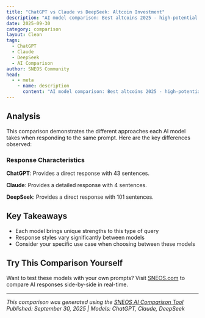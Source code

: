 ```yaml
---
title: "ChatGPT vs Claude vs DeepSeek: Altcoin Investment"
description: "AI model comparison: Best altcoins 2025 - high-potential cryptocurrency investments..."
date: 2025-09-30
category: comparison
layout: Clean
tags:
  - ChatGPT
  - Claude
  - DeepSeek
  - AI Comparison
author: SNEOS Community
head:
  - - meta
    - name: description
      content: "AI model comparison: Best altcoins 2025 - high-potential cryptocurrency investments..."
---
```


<ChatComparison
  title="ChatGPT vs Claude vs DeepSeek: Altcoin Investment"
  prompt="Best altcoins 2025 - high-potential cryptocurrency investments"
  :responses='{
    "ChatGPT": "Predicting the best altcoins for 2025 involves considering current trends, project fundamentals, development activity, and market potential. While no investment is guaranteed, here are several altcoins that many experts and analysts believe have high potential for growth by 2025, based on their technology, adoption, and ecosystem:\n\n### 1. **Ethereum (ETH)**\n- **Why:** As the largest smart contract platform with a huge developer community, Ethereum\u2019s transition to Ethereum 2.0 with proof-of-stake aims to improve scalability and reduce fees.\n- **Use cases:** DeFi, NFTs, DAOs, and widespread dApp development.\n\n### 2. **Solana (SOL)**\n- **Why:** Known for high throughput and low fees, Solana is a popular platform for DeFi and NFT projects that demand speed.\n- **Use cases:** DeFi platforms, NFT marketplaces, gaming dApps.\n\n### 3. **Polkadot (DOT)**\n- **Why:** Enables interoperability between different blockchains with parachains, fostering an ecosystem of connected networks.\n- **Use cases:** Cross-chain applications, decentralized finance, data transfer.\n\n### 4. **Cardano (ADA)**\n- **Why:** Focuses on scalability, sustainability, and robust academic research backing. Cardano aims to bring blockchain solutions to governments and enterprises.\n- **Use cases:** Identity, traceability, DeFi, and education sectors.\n\n### 5. **Avalanche (AVAX)**\n- **Why:** High throughput smart contract platform with fast finality and customizable blockchains (subnets).\n- **Use cases:** DeFi, enterprise blockchain solutions.\n\n### 6. **Chainlink (LINK)**\n- **Why:** Leading decentralized oracle network that allows smart contracts to securely interact with real-world data.\n- **Use cases:** DeFi projects needing external data feeds, insurance, predictions markets.\n\n### 7. **Near Protocol (NEAR)**\n- **Why:** Scalable and developer-friendly with sharding technology. Growing ecosystem focused on usability and speed.\n- **Use cases:** dApps, DeFi, NFTs.\n\n### 8. **Polygon (MATIC)**\n- **Why:** Layer 2 scaling solution for Ethereum that reduces costs and increases transaction speeds, widely adopted for DeFi applications.\n- **Use cases:** Scaling Ethereum dApps, gaming, NFTs.\n\n### 9. **Cosmos (ATOM)**\n- **Why:** Focuses on blockchain interoperability and customizability. Its IBC (Inter-Blockchain Communication) protocol enables seamless cross-chain communication.\n- **Use cases:** Multi-chain DeFi networks, interoperable apps.\n\n### 10. **Algorand (ALGO)**\n- **Why:** Known for fast transactions, low fees, and strong focus on enterprise and financial applications.\n- **Use cases:** Payments, stablecoins, digital assets.\n\n---\n\n### Tips for Investing in Altcoins:\n- **Research:** Understand the project\u2019s fundamentals, team, roadmap, and community.\n- **Diversify:** Spread investments across multiple projects to mitigate risks.\n- **Stay Updated:** Crypto market conditions change rapidly; stay informed through news and updates.\n- **Consider Risk:** Altcoins can be highly volatile; only invest what you can afford to lose.\n\n---\n\n### Disclaimer:\nCryptocurrency investments carry risk due to market volatility and regulatory uncertainties. This is not financial advice. Always perform your own due diligence or consult with a financial advisor before investing.\n\nIf you want, I can provide detailed information on any specific altcoin or help with other crypto-related questions!",
    "Claude": "Here are some categories of altcoins that analysts often discuss for potential in 2025, though remember that all crypto investments carry significant risk:\n\n## Layer 1 Blockchains\n- **Ethereum (ETH)** - Continued development and staking rewards\n- **Solana (SOL)** - High throughput, growing DeFi ecosystem\n- **Cardano (ADA)** - Focus on sustainability and academic approach\n- **Avalanche (AVAX)** - Fast finality and subnet architecture\n\n## Layer 2 Solutions\n- **Polygon (MATIC)** - Ethereum scaling solutions\n- **Arbitrum (ARB)** - Optimistic rollup technology\n- **Optimism (OP)** - Another major Ethereum L2\n\n## DeFi \u0026 Utility Tokens\n- **Chainlink (LINK)** - Oracle services across multiple chains\n- **Uniswap (UNI)** - Leading decentralized exchange\n- **Aave (AAVE)** - Lending protocol\n\n## Emerging Sectors\n- **AI-focused tokens** - Growing intersection of AI and blockchain\n- **Gaming tokens** - Web3 gaming adoption\n- **RWA tokens** - Real-world asset tokenization\n\n## Key Research Areas:\n- Team credentials and partnerships\n- Technology scalability and adoption\n- Tokenomics and supply mechanics\n- Regulatory compliance\n- Market cap vs. potential\n\n**Important**: Cryptocurrency markets are extremely volatile. Only invest what you can afford to lose, diversify your portfolio, and consider consulting with a financial advisor. Past performance doesn\u0027t guarantee future results.",
    "DeepSeek": "Of course. Here is a comprehensive guide to the best altcoins for 2025, focusing on high-potential investments based on technology, ecosystem growth, and real-world use cases.\n\n***\n\n### **Important Disclaimer: Read This First**\nThis is not financial advice. The cryptocurrency market is extremely volatile and high-risk.\n*   **Do Your Own Research (DYOR):** Always conduct your own thorough research before investing.\n*   **Invest Responsibly:** Only invest what you are willing to lose entirely.\n*   **High Risk, High Reward:** Altcoins can offer massive gains but also carry the risk of going to zero.\n\nThis list is structured by category to help you understand the narrative and technology driving each project\u0027s potential.\n\n---\n\n### Category 1: The Established Giants (Layer 1 \u0026 Smart Contract Platforms)\nThese are the foundational blockchains that host dApps, DeFi, and NFTs. They are considered \u0022blue chips\u0022 in the altcoin space but still have significant growth potential.\n\n#### **1. Ethereum (ETH)**\n*   **Thesis:** The undisputed leader in smart contracts. The transition to Proof-of-Stake (The Merge) and ongoing upgrades (Dencun, Proto-Danksharding) make it more scalable and deflationary. It remains the bedrock of DeFi, NFTs, and the institutional on-chain world.\n*   **2025 Potential:** Continued dominance as the \u0022settlement layer\u0022 for major L2s and institutional adoption. The potential approval of a Spot Ethereum ETF could be a massive catalyst.\n*   **Risk:** High gas fees on the mainnet can push users to competing L1s and L2s.\n\n#### **2. Solana (SOL)**\n*   **Thesis:** The king of speed and low cost. Solana is designed for high throughput, making it ideal for consumer-scale applications like DePIN, memecoins, and high-frequency trading.\n*   **2025 Potential:** A resurgence in its developer ecosystem and the growth of real-world infrastructure projects (DePIN) could drive the next bull run. Its resilience post-FTX has been impressive.\n*   **Risk:** Past network outages have raised concerns about decentralization and reliability, though improvements are ongoing.\n\n#### **3. Avalanche (AVAX)**\n*   **Thesis:** The \u0022subnets\u0022 pioneer. Avalanche allows projects and institutions to create their own custom, application-specific blockchains that are still secured by the main network.\n*   **2025 Potential:** Major partnerships (e.g., J.P. Morgan, Citi) highlight its institutional appeal for tokenizing real-world assets (RWA). Subnet adoption could explode in 2025.\n*   **Risk:** Competition from other subnet/appchain-focused chains like Cosmos and Polkadot.\n\n---\n\n### Category 2: The Interoperability \u0026 Modular Future\nThese projects aim to solve blockchain\u0027s silo problem, allowing different networks to communicate and share resources seamlessly.\n\n#### **4. Polkadot (DOT)**\n*   **Thesis:** A network of specialized blockchains (parachains) connected to a central Relay Chain. It offers shared security and true interoperability.\n*   **2025 Potential:** As more parachains go live and build out their ecosystems, the value of the interconnected DOT ecosystem could grow substantially. JAM Upgrade could enhance its performance.\n*   **Risk:** A complex ecosystem that can be difficult for newcomers to understand; slower to gain mainstream traction than monolithic chains.\n\n#### **5. Cosmos (ATOM)**\n*   **Thesis:** The \u0022Internet of Blockchains.\u0022 Cosmos provides a toolkit (Cosmos SDK) for building interoperable, sovereign blockchains that can communicate via the Inter-Blockchain Communication (IBC) protocol.\n*   **2025 Potential:** The ATOM 2.0 narrative and the continued growth of the IBC ecosystem (with chains like dYdX, Celestia, and Injective) position ATOM as a key hub for cross-chain value.\n*   **Risk:** The sovereignty of individual chains can lead to fragmented security and liquidity.\n\n#### **6. Celestia (TIA)**\n*   **Thesis:** The pioneer of **modular blockchains**. Celestia separates the \u0022consensus and data availability\u0022 layer from the \u0022execution\u0022 layer, allowing for easy and secure rollup deployment.\n*   **2025 Potential:** As the modular narrative gains strength, TIA could become the foundational data availability layer for hundreds of new, lightweight blockchains and L2s.\n*   **Risk:** A very new project with unproven long-term adoption; faces competition from Ethereum\u0027s own data availability solutions.\n\n---\n\n### Category 3: Decentralized Finance (DeFi) \u0026 Exchanges\nThese are the protocols building the financial infrastructure of the decentralized web.\n\n#### **7. Chainlink (LINK)**\n*   **Thesis:** The leading decentralized oracle network. Oracles are critical infrastructure that bring real-world data (like price feeds) onto the blockchain for use in DeFi smart contracts.\n*   **2025 Potential:** Expansion into Cross-Chain Interoperability Protocol (CCIP), which could become the standard for secure cross-chain messaging and token transfers for institutions. Its role in RWA tokenization is crucial.\n*   **Risk:** The oracle space is becoming more competitive, though Chainlink maintains a dominant market position.\n\n#### **8. Uniswap (UNI)**\n*   **Thesis:** The largest and most trusted decentralized exchange (DEX) in the world. It is the cornerstone of Ethereum\u0027s DeFi ecosystem.\n*   **2025 Potential:** The launch of Uniswap V4 and its new \u0022hooks\u0022 will unlock immense customization, potentially solidifying its lead. Fee-switch mechanisms for UNI token holders could be a major value catalyst.\n*   **Risk:** Regulatory scrutiny, particularly from the SEC, remains a key overhang.\n\n---\n\n### Category 4: Emerging Narratives \u0026 High-Growth Sectors\nThese projects are at the forefront of new, explosive trends in the crypto space.\n\n#### **9. Render (RNDR)**\n*   **Thesis:** A decentralized GPU rendering network, part of the **DePIN (Decentralized Physical Infrastructure Networks)** narrative. It connects artists who need computing power with those who have spare GPU capacity.\n*   **2025 Potential:** The AI revolution requires massive GPU power. Render is perfectly positioned to become a key infrastructure provider for AI rendering, animation, and virtual worlds.\n*   **Risk:** Competition from both centralized (AWS, Google Cloud) and other decentralized projects.\n\n#### **10. The Graph (GRT)**\n*   **Thesis:** The \u0022Google of Blockchains.\u0022 It\u0027s a decentralized protocol for indexing and querying data from blockchains, making it easily accessible for dApps.\n*   **2025 Potential:** As the number of blockchains and dApps multiplies, the need for efficient, reliable data querying becomes paramount. GRT is a critical piece of Web3 data infrastructure.\n*   **Risk:** Adoption by major dApps is key; faces competition from centralized indexing services.\n\n#### **11. Arbitrum (ARB) \u0026 Optimism (OP)**\n*   **Thesis:** The two leading **Layer 2 (L2) Scaling Solutions** for Ethereum. They process transactions off-chain and post data back to Ethereum, offering much lower fees and higher speeds.\n*   **2025 Potential:** As Ethereum scales, L2s are where most user activity will happen. ARB and OP, as the current leaders, are poised to capture immense value from this growth. Their ecosystems are already thriving.\n*   **Risk:** The \u0022L2 War\u0022 is intense, with new competitors like zkSync and Starknet emerging.\n\n### How to Approach Your Research for 2025\n\n1.  **Understand the Narrative:** What is the big story driving this sector? (e.g., AI \u002B Crypto, DePIN, RWA, Modular Blockchains).\n2.  **Check the Fundamentals:**\n    *   **Technology:** Is the tech innovative and does it solve a real problem?\n    *   **Tokenomics:** How is the token used? Is it inflationary or deflationary? What\u0027s the vesting schedule for team and investors?\n    *   **Team \u0026 Community:** Is the team credible and transparent? Is there a strong, active community?\n    *   **Ecosystem \u0026 TVL:** Are developers building on it? Is there a growing Total Value Locked (TVL) in its DeFi protocols?\n3.  **Monitor Catalysts:** Look for upcoming network upgrades, major partnership announcements, or tokenomic changes that could act as catalysts for price appreciation.\n\nThe projects listed above have strong foundations and are positioned within powerful, growing narratives, making them compelling candidates for high-potential investments as we look toward 2025."
  }'
  published-date="22:46"
/>

## Analysis

This comparison demonstrates the different approaches each AI model takes when responding to the same prompt. Here are the key differences observed:

### Response Characteristics

**ChatGPT**: Provides a direct response with 43 sentences. 

**Claude**: Provides a detailed response with 4 sentences. 

**DeepSeek**: Provides a direct response with 101 sentences. 

## Key Takeaways

- Each model brings unique strengths to this type of query
- Response styles vary significantly between models
- Consider your specific use case when choosing between these models

## Try This Comparison Yourself

Want to test these models with your own prompts? Visit [SNEOS.com](https://sneos.com) to compare AI responses side-by-side in real-time.

---

*This comparison was generated using the [SNEOS AI Comparison Tool](https://sneos.com)*
*Published: September 30, 2025 | Models: ChatGPT, Claude, DeepSeek*
